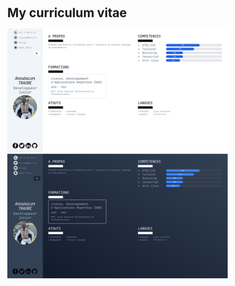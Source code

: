 # My curriculum vitae

![Light CV](/img/cv-light.png "Light CV")
![Dark CV](/img/cv-dark.png "Dark CV")
